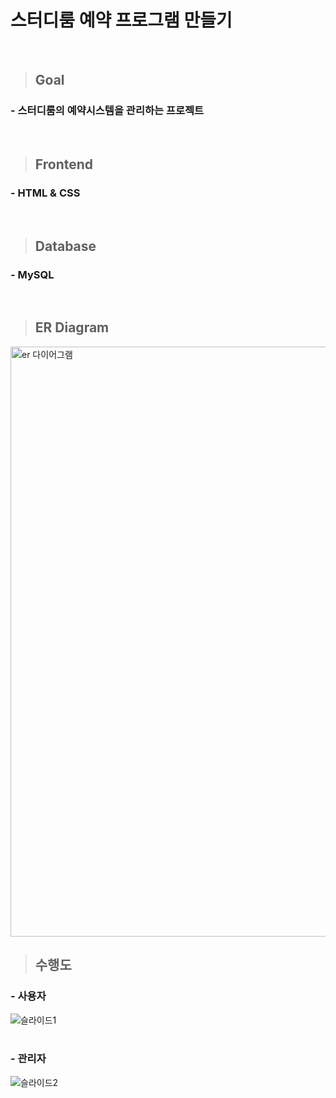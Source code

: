 # 스터디룸 예약 프로그램 만들기
<br>

> ## Goal
### - 스터디룸의 예약시스템을 관리하는 프로젝트 
 
<br>

> ## Frontend
### - HTML & CSS
<br>

> ## Database
### - MySQL
<br>

> ## ER Diagram
<img width="944" alt="er 다이어그램" src="https://user-images.githubusercontent.com/72954988/141737377-406f0c26-b31b-4aed-b190-70b737c76406.png">


> ## 수행도
### - 사용자
![슬라이드1](https://user-images.githubusercontent.com/72954988/145175981-16c5dbd4-b145-4316-8748-a8d6cc2cbfb5.PNG)
<br>
<br>

### - 관리자
![슬라이드2](https://user-images.githubusercontent.com/72954988/145176025-b0df56aa-ebf0-48ea-aa44-2cfdf770681c.PNG)
